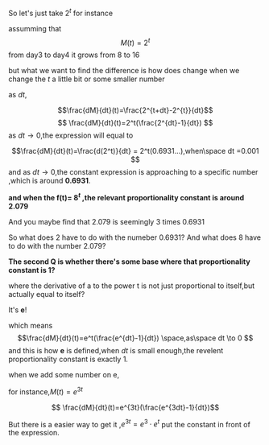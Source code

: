  
So let's just take $2^t$ for instance 

assumming that 
$$ M(t) = {2^t}$$
from day3 to day4
it grows from 8 to 16

but what we want to find the difference is how does change when we change the $t$ a little bit or some smaller number 

as $dt$,

$$\frac{dM}{dt}(t)=\frac{2^{t+dt}-2^{t}}{dt}$$$$ \frac{dM}{dt}(t)=2^t(\frac{2^{dt}-1}{dt}) $$as $dt \to 0$,the expression will equal to 

$$\frac{dM}{dt}(t)=\frac{d(2^t)}{dt} = 2^t(0.6931...),when\space dt =0.001 $$
and as $dt \to 0$,the constant expression is approaching to a specific number ,which is around **0.6931**.


**and when the f(t)= $8^t$ ,the relevant proportionality constant is around 2.079**

And you maybe find that 2.079 is seemingly 3 times 0.6931

So what does 2 have to do with the numeber 0.6931?
And what does 8 have to do with the number 2.079?

**The second Q is whether there's some base where that proportionality constant is 1?**

where the derivative of a to the power t is not just proportional to itself,but actually equal to itself?

It's **e**!

which means $$\frac{dM}{dt}(t)=e^t(\frac{e^{dt}-1}{dt})
\space,as\space dt \to 0
$$
and this is how **e** is defined,when $dt$ is small enough,the revelent proportionality constant is exactly 1.

when we add some number on e,

for instance,$M(t)=e^{3t}$

$$ \frac{dM}{dt}(t)=e^{3t}(\frac{e^{3dt}-1}{dt})$$

But there is a easier way to get it ,$e^{3t}=e^3\cdot e^t$
put the constant in front of the expression.

